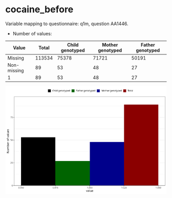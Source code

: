 # cocaine_before
Variable mapping to questionnaire: q1m, question AA1446.
- Number of values:

| Value | Total | Child genotyped | Mother genotyped | Father genotyped |
| ----- | ----- | --------------- | ---------------- | ---------------- |
| Missing | 113534 | 75378 | 71721 | 50191 |
| Non-missing | 89 | 53 | 48 | 27 |
| 1 | 89 | 53 | 48 | 27 |



![](cocaine_before_n.png)



